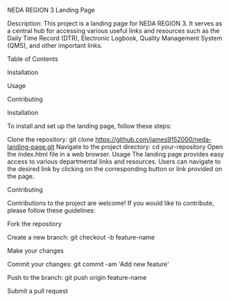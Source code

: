 NEDA REGION 3 Landing Page

Description:
This project is a landing page for NEDA REGION 3. It serves as a central hub for accessing various useful links and resources such as the Daily Time Record (DTR), Electronic Logbook, Quality Management System (QMS), and other important links.

Table of Contents

Installation

Usage

Contributing

Installation

To install and set up the landing page, follow these steps:

Clone the repository: git clone https://github.com/james9152000/neda-landing-page.git
Navigate to the project directory: cd your-repository
Open the index.html file in a web browser.
Usage
The landing page provides easy access to various departmental links and resources. Users can navigate to the desired link by clicking on the corresponding button or link provided on the page.

Contributing

Contributions to the project are welcome! If you would like to contribute, please follow these guidelines:

Fork the repository

Create a new branch: git checkout -b feature-name

Make your changes

Commit your changes: git commit -am 'Add new feature'

Push to the branch: git push origin feature-name

Submit a pull request

